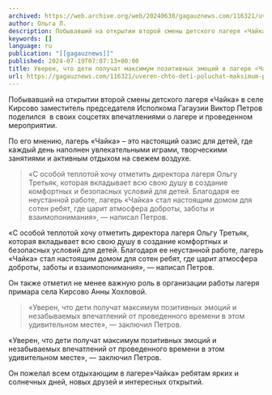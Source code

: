 ```yaml
---
archived: https://web.archive.org/web/20240630/gagauznews.com/116321/uveren-chto-deti-poluchat-maksimum-pozitivnyh-emotsij-v-lagere-chajka-petrov.html
author: Ольга Л.
description: Побывавший на открытии второй смены детского лагеря «Чайка» в селе Кирсово заместитель председателя Исполкома Гагаузии Виктор Петров поделился  в своих соцсетях впечатлениями о лагере и проведенном мероприятии. По его мнению, лагерь «Чайка» – это настоящий оазис для детей, где каждый день наполнен увлекательными играми, творческими занятиями и активным отдыхом на свежем воздухе. «С особой теплотой хочу отметить директора лагеря Ольгу Третьяк, которая вкладывает всю свою душу в создание комфортных и безопасных условий для детей. Благодаря ее неустанной работе, лагерь «Чайка» стал настоящим домом для сотен ребят, где царит атмосфера доброты, заботы и взаимопонимания», — написал Петров. Он также отметил не […]
keywords: []
language: ru
publication: "[[gagauznews]]"
published: 2024-07-19T07:07:13+00:00
title: Уверен, что дети получат максимум позитивных эмоций в лагере «Чайка» - Петров
url: https://gagauznews.com/116321/uveren-chto-deti-poluchat-maksimum-pozitivnyh-emotsij-v-lagere-chajka-petrov.html
---
```


Побывавший на открытии второй смены детского лагеря «Чайка» в селе Кирсово заместитель председателя Исполкома Гагаузии Виктор Петров поделился  в своих соцсетях впечатлениями о лагере и проведенном мероприятии.

По его мнению, лагерь «Чайка» – это настоящий оазис для детей, где каждый день наполнен увлекательными играми, творческими занятиями и активным отдыхом на свежем воздухе.

> «С особой теплотой хочу отметить директора лагеря Ольгу Третьяк, которая вкладывает всю свою душу в создание комфортных и безопасных условий для детей. Благодаря ее неустанной работе, лагерь «Чайка» стал настоящим домом для сотен ребят, где царит атмосфера доброты, заботы и взаимопонимания», — написал Петров.

«С особой теплотой хочу отметить директора лагеря Ольгу Третьяк, которая вкладывает всю свою душу в создание комфортных и безопасных условий для детей. Благодаря ее неустанной работе, лагерь «Чайка» стал настоящим домом для сотен ребят, где царит атмосфера доброты, заботы и взаимопонимания», — написал Петров.

Он также отметил не менее важную роль в организации работы лагеря примара села Кирсово Анны Хохловой.

> «Уверен, что дети получат максимум позитивных эмоций и незабываемых впечатлений от проведенного времени в этом удивительном месте», — заключил Петров.

«Уверен, что дети получат максимум позитивных эмоций и незабываемых впечатлений от проведенного времени в этом удивительном месте», — заключил Петров.

Он пожелал всем отдыхающим в лагере»Чайка» ребятам ярких и солнечных дней, новых друзей и интересных открытий.